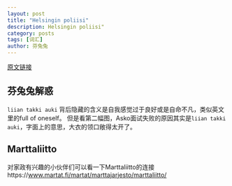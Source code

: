 ```yaml
---
layout: post
title: "Helsingin poliisi"
description: Helsingin poliisi"
category: posts
tags: [词汇]
author: 芬兔兔
---
```


[原文链接](http://www.hs.fi/fingerpori/car-2000005375332.html)

## 芬兔兔解惑
`liian takki auki`
背后隐藏的含义是自我感觉过于良好或是自命不凡，类似英文里的full of oneself。
但是看第二幅图，Asko面试失败的原因其实是`liian takki auki`，字面上的意思，大衣的领口敞得太开了。

## Marttaliitto
对家政有兴趣的小伙伴们可以看一下Marttaliitto的连接https://www.martat.fi/martat/marttajarjesto/marttaliitto/
